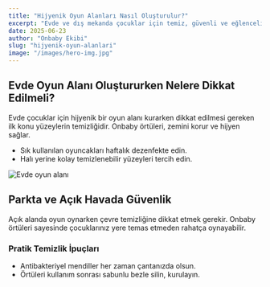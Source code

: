 ```yaml
---
title: "Hijyenik Oyun Alanları Nasıl Oluşturulur?"
excerpt: "Evde ve dış mekanda çocuklar için temiz, güvenli ve eğlenceli ortamlar yaratmanın yolları..."
date: 2025-06-23
author: "Onbaby Ekibi"
slug: "hijyenik-oyun-alanlari"
image: "/images/hero-img.jpg"
---
```


## Evde Oyun Alanı Oluştururken Nelere Dikkat Edilmeli?

Evde çocuklar için hijyenik bir oyun alanı kurarken dikkat edilmesi gereken ilk konu yüzeylerin temizliğidir. Onbaby örtüleri, zemini korur ve hijyen sağlar.

- Sık kullanılan oyuncakları haftalık dezenfekte edin.
- Halı yerine kolay temizlenebilir yüzeyleri tercih edin.

![Evde oyun alanı](/images/hero-img.jpg)

## Parkta ve Açık Havada Güvenlik

Açık alanda oyun oynarken çevre temizliğine dikkat etmek gerekir. Onbaby örtüleri sayesinde çocuklarınız yere temas etmeden rahatça oynayabilir.

### Pratik Temizlik İpuçları

- Antibakteriyel mendiller her zaman çantanızda olsun.
- Örtüleri kullanım sonrası sabunlu bezle silin, kurulayın.
